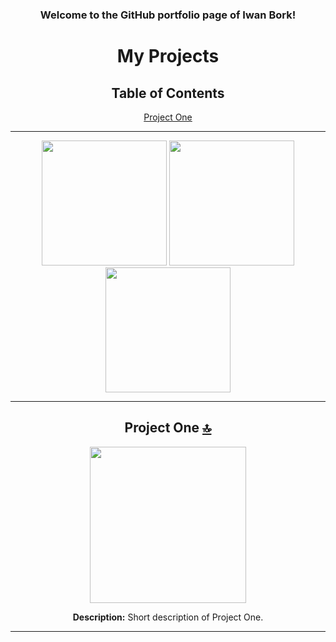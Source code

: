 <div align="center">

### Welcome to the GitHub portfolio page of Iwan Bork!

# My Projects

## Table of Contents
<a href="#project-one">Project One</a><br>

---

<div align="center">
<img src="https://media.giphy.com/media/your-gif-link1/giphy.gif" width="200" />
<img src="https://media.giphy.com/media/your-gif-link2/giphy.gif" width="200" />
<img src="https://media.giphy.com/media/your-gif-link3/giphy.gif" width="200" />
</div>


---


## Project One [🔝](#menu)
<div align="center">
<a href="https://github.com/your-username/project-one">
<img src="https://media.giphy.com/media/your-gif-link1/giphy.gif" width="250" />
</a>
</div>


**Description:** Short description of Project One.



---

</div>
